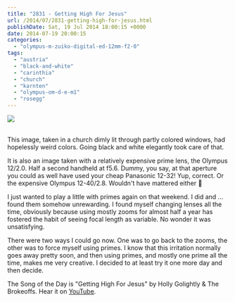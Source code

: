```yaml
---
title: "2831 - Getting High For Jesus"
url: /2014/07/2831-getting-high-for-jesus.html
publishDate: Sat, 19 Jul 2014 18:00:15 +0000
date: 2014-07-19 20:00:15
categories: 
  - "olympus-m-zuiko-digital-ed-12mm-f2-0"
tags: 
  - "austria"
  - "black-and-white"
  - "carinthia"
  - "church"
  - "karnten"
  - "olympus-om-d-e-m1"
  - "rosegg"
---
```

<div class="container">
<div class="center"><a target="_blank" href="https://d25zfm9zpd7gm5.cloudfront.net/1200x1200/2014/20140705_150829_lr.jpg"><img src="https://d25zfm9zpd7gm5.cloudfront.net/0600x0600/2014/20140705_150829_lr.jpg" /></a></div>
</div>
<br />

This image, taken in a church dimly lit through partly colored windows, had hopelessly weird colors. Going black and white elegantly took care of that.

It is also an image taken with a relatively expensive prime lens, the Olympus 12/2.0. Half a second handheld at f5.6. Dummy, you say, at that aperture you could as well have used your cheap Panasonic 12-32! Yup, correct. Or the expensive Olympus 12-40/2.8. Wouldn't have mattered either 🙂

I just wanted to play a little with primes again on that weekend. I did and ... found them somehow unrewarding. I found myself changing lenses all the time, obviously because using mostly zooms for almost half a year has fostered the habit of seeing focal length as variable. No wonder it was unsatisfying.

There were two ways I could go now. One was to go back to the zooms, the other was to force myself using primes. I know that this irritation normally goes away pretty soon, and then using primes, and mostly one prime all the time, makes me very creative. I decided to at least try it one more day and then decide.

The Song of the Day is "Getting High For Jesus" by Holly Golightly &amp; The Brokeoffs. Hear it on <a href="https://www.youtube.com/watch?v=2DQnb7wPzDU" target="_blank">YouTube</a>.
